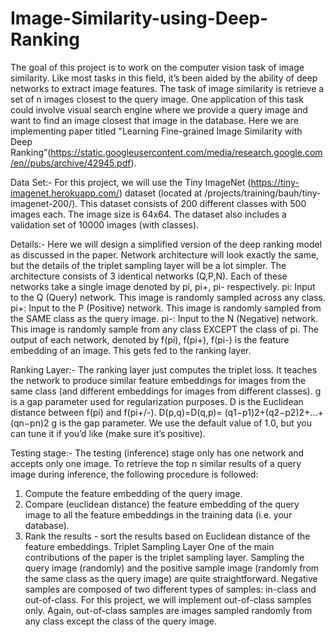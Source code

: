 # Image-Similarity-using-Deep-Ranking
The goal of this project is to work on the computer vision task of image similarity. Like most tasks in this field, it’s been aided by the ability of deep networks to extract image features.
The task of image similarity is retrieve a set of n images closest to the query image. One application of this task could involve visual search engine where we provide a query image and want to find an image closest that image in the database.
Here we are implementing paper titled "Learning Fine-grained Image Similarity with Deep Ranking”(https://static.googleusercontent.com/media/research.google.com/en//pubs/archive/42945.pdf).

Data Set:- For this project, we will use the Tiny ImageNet (https://tiny-imagenet.herokuapp.com/) dataset
(located at /projects/training/bauh/tiny-imagenet-200/). This dataset consists of 200 different classes with 500 images each. The image size is 64x64. The dataset also includes a validation set of 10000 images (with classes).

Details:- 
Here we will design a simplified version of the deep ranking model as discussed in the paper. Network architecture will look exactly the same, but the details of the triplet sampling layer will be a lot simpler. The architecture consists of 3 identical networks (Q,P,N). Each of these networks take a single image denoted by pi, pi+, pi- respectively.
pi: Input to the Q (Query) network. This image is randomly sampled across any class.
pi+: Input to the P (Positive) network. This image is randomly sampled from the SAME class as the query image.
pi-: Input to the N (Negative) network. This image is randomly sample from any class EXCEPT the class of pi.
The output of each network, denoted by f(pi), f(pi+), f(pi-) is the feature embedding of an image. This gets fed to the ranking layer.

Ranking Layer:- 
The ranking layer just computes the triplet loss. It teaches the network to produce similar feature embeddings for images from the same class (and different embeddings for images from different classes). g is a gap parameter used for regularization purposes.
D is the Euclidean distance between f(pi) and f(pi+/-).
D(p,q)=D(q,p)= (q1−p1)2+(q2−p2)2+...+(qn−pn)2
g is the gap parameter. We use the default value of 1.0, but you can tune it if you’d like (make sure it’s positive).

Testing stage:-
The testing (inference) stage only has one network and accepts only one image. To retrieve the top n similar results of a query image during inference, the following procedure is followed:
1. Compute the feature embedding of the query image.
2. Compare (euclidean distance) the feature embedding of the query image to all the feature
embeddings in the training data (i.e. your database).
3. Rank the results - sort the results based on Euclidean distance of the feature embeddings.
Triplet Sampling Layer
One of the main contributions of the paper is the triplet sampling layer. Sampling the query image (randomly) and the positive sample image (randomly from the same class as the query image) are quite straightforward.
Negative samples are composed of two different types of samples: in-class and out-of-class. For this project, we will implement out-of-class samples only. Again, out-of-class samples are images sampled randomly from any class except the class of the query image.
